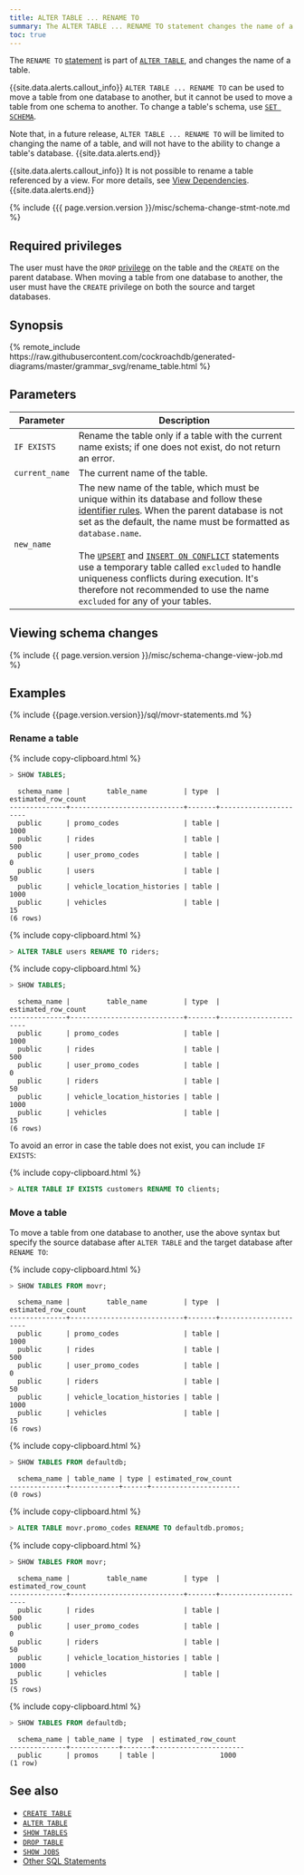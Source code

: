 ```yaml
---
title: ALTER TABLE ... RENAME TO
summary: The ALTER TABLE ... RENAME TO statement changes the name of a table.
toc: true
---
```


The `RENAME TO` [statement](sql-statements.html) is part of [`ALTER TABLE`](alter-table.html), and changes the name of a table.

{{site.data.alerts.callout_info}}
`ALTER TABLE ... RENAME TO` can be used to move a table from one database to another, but it cannot be used to move a table from one schema to another. To change a table's schema, use [`SET SCHEMA`](set-schema.html).

Note that, in a future release, `ALTER TABLE ... RENAME TO` will be limited to changing the name of a table, and will not have to the ability to change a table's database.
{{site.data.alerts.end}}

{{site.data.alerts.callout_info}}
It is not possible to rename a table referenced by a view. For more details, see <a href="views.html#view-dependencies">View Dependencies</a>.
{{site.data.alerts.end}}

{% include {{{ page.version.version }}/misc/schema-change-stmt-note.md %}

## Required privileges

The user must have the `DROP` [privilege](authorization.html#assign-privileges) on the table and the `CREATE` on the parent database. When moving a table from one database to another, the user must have the `CREATE` privilege on both the source and target databases.

## Synopsis

<div>
{% remote_include https://raw.githubusercontent.com/cockroachdb/generated-diagrams/master/grammar_svg/rename_table.html %}
</div>

## Parameters

 Parameter | Description
-----------|-------------
 `IF EXISTS` | Rename the table only if a table with the current name exists; if one does not exist, do not return an error.
 `current_name` | The current name of the table.
 `new_name` | The new name of the table, which must be unique within its database and follow these [identifier rules](keywords-and-identifiers.html#identifiers). When the parent database is not set as the default, the name must be formatted as `database.name`.<br><br>The [`UPSERT`](upsert.html) and [`INSERT ON CONFLICT`](insert.html) statements use a temporary table called `excluded` to handle uniqueness conflicts during execution. It's therefore not recommended to use the name `excluded` for any of your tables.

## Viewing schema changes

{% include {{ page.version.version }}/misc/schema-change-view-job.md %}

## Examples

{% include {{page.version.version}}/sql/movr-statements.md %}

### Rename a table

{% include copy-clipboard.html %}
~~~ sql
> SHOW TABLES;
~~~

~~~
  schema_name |         table_name         | type  | estimated_row_count
--------------+----------------------------+-------+----------------------
  public      | promo_codes                | table |                1000
  public      | rides                      | table |                 500
  public      | user_promo_codes           | table |                   0
  public      | users                      | table |                  50
  public      | vehicle_location_histories | table |                1000
  public      | vehicles                   | table |                  15
(6 rows)
~~~

{% include copy-clipboard.html %}
~~~ sql
> ALTER TABLE users RENAME TO riders;
~~~

{% include copy-clipboard.html %}
~~~ sql
> SHOW TABLES;
~~~

~~~
  schema_name |         table_name         | type  | estimated_row_count
--------------+----------------------------+-------+----------------------
  public      | promo_codes                | table |                1000
  public      | rides                      | table |                 500
  public      | user_promo_codes           | table |                   0
  public      | riders                     | table |                  50
  public      | vehicle_location_histories | table |                1000
  public      | vehicles                   | table |                  15
(6 rows)
~~~

To avoid an error in case the table does not exist, you can include `IF EXISTS`:

{% include copy-clipboard.html %}
~~~ sql
> ALTER TABLE IF EXISTS customers RENAME TO clients;
~~~

### Move a table

To move a table from one database to another, use the above syntax but specify the source database after `ALTER TABLE` and the target database after `RENAME TO`:

{% include copy-clipboard.html %}
~~~ sql
> SHOW TABLES FROM movr;
~~~

~~~
  schema_name |         table_name         | type  | estimated_row_count
--------------+----------------------------+-------+----------------------
  public      | promo_codes                | table |                1000
  public      | rides                      | table |                 500
  public      | user_promo_codes           | table |                   0
  public      | riders                     | table |                  50
  public      | vehicle_location_histories | table |                1000
  public      | vehicles                   | table |                  15
(6 rows)
~~~

{% include copy-clipboard.html %}
~~~ sql
> SHOW TABLES FROM defaultdb;
~~~

~~~
  schema_name | table_name | type | estimated_row_count
--------------+------------+------+----------------------
(0 rows)
~~~

{% include copy-clipboard.html %}
~~~ sql
> ALTER TABLE movr.promo_codes RENAME TO defaultdb.promos;
~~~

{% include copy-clipboard.html %}
~~~ sql
> SHOW TABLES FROM movr;
~~~

~~~
  schema_name |         table_name         | type  | estimated_row_count
--------------+----------------------------+-------+----------------------
  public      | rides                      | table |                 500
  public      | user_promo_codes           | table |                   0
  public      | riders                     | table |                  50
  public      | vehicle_location_histories | table |                1000
  public      | vehicles                   | table |                  15
(5 rows)
~~~

{% include copy-clipboard.html %}
~~~ sql
> SHOW TABLES FROM defaultdb;
~~~

~~~
  schema_name | table_name | type  | estimated_row_count
--------------+------------+-------+----------------------
  public      | promos     | table |                1000
(1 row)
~~~

## See also

- [`CREATE TABLE`](create-table.html)
- [`ALTER TABLE`](alter-table.html)
- [`SHOW TABLES`](show-tables.html)
- [`DROP TABLE`](drop-table.html)
- [`SHOW JOBS`](show-jobs.html)
- [Other SQL Statements](sql-statements.html)
